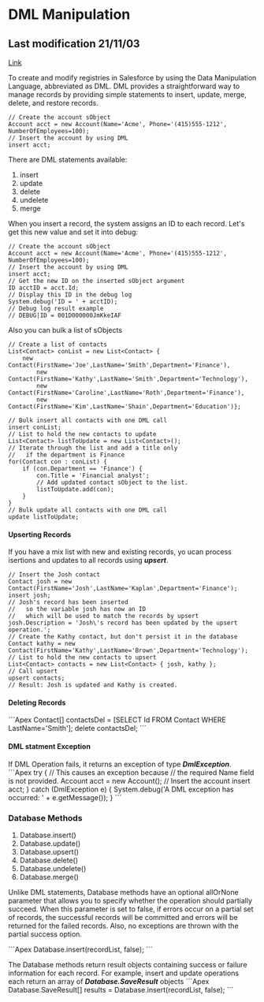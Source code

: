 # DML Manipulation
## Last modification 21/11/03

[Link](https://trailhead.salesforce.com/es-MX/content/learn/modules/apex_database/apex_database_dml)

To create and modify registries in Salesforce by using the Data Manipulation Language, abbreviated as DML. DML provides a 
straightforward way to manage records by providing simple statements to insert, update, merge, delete, and restore records. 

```Apex
// Create the account sObject 
Account acct = new Account(Name='Acme', Phone='(415)555-1212', NumberOfEmployees=100);
// Insert the account by using DML
insert acct;
```

There are DML statements available:
1. insert
2. update
3. delete
4. undelete
5. merge

When you insert a record, the system assigns an ID to each record.
Let's get this new value and set it into debug:
```Apex
// Create the account sObject 
Account acct = new Account(Name='Acme', Phone='(415)555-1212', NumberOfEmployees=100);
// Insert the account by using DML
insert acct;
// Get the new ID on the inserted sObject argument
ID acctID = acct.Id;
// Display this ID in the debug log
System.debug('ID = ' + acctID);
// Debug log result example
// DEBUG|ID = 001D000000JmKkeIAF
```

Also you can bulk a list of sObjects 

```Apex
// Create a list of contacts
List<Contact> conList = new List<Contact> {
    new Contact(FirstName='Joe',LastName='Smith',Department='Finance'),
        new Contact(FirstName='Kathy',LastName='Smith',Department='Technology'),
        new Contact(FirstName='Caroline',LastName='Roth',Department='Finance'),
        new Contact(FirstName='Kim',LastName='Shain',Department='Education')};
            
// Bulk insert all contacts with one DML call
insert conList;
// List to hold the new contacts to update
List<Contact> listToUpdate = new List<Contact>();
// Iterate through the list and add a title only
//   if the department is Finance
for(Contact con : conList) {
    if (con.Department == 'Finance') {
        con.Title = 'Financial analyst';
        // Add updated contact sObject to the list.
        listToUpdate.add(con);
    }
}
// Bulk update all contacts with one DML call
update listToUpdate;
```

#### Upserting Records
If you have a mix list with new and existing records, yo ucan process isertions and updates to all records using ***upsert***.
```Apex
// Insert the Josh contact
Contact josh = new Contact(FirstName='Josh',LastName='Kaplan',Department='Finance');       
insert josh;
// Josh's record has been inserted
//   so the variable josh has now an ID
//   which will be used to match the records by upsert
josh.Description = 'Josh\'s record has been updated by the upsert operation.';
// Create the Kathy contact, but don't persist it in the database
Contact kathy = new Contact(FirstName='Kathy',LastName='Brown',Department='Technology');
// List to hold the new contacts to upsert
List<Contact> contacts = new List<Contact> { josh, kathy };
// Call upsert
upsert contacts;
// Result: Josh is updated and Kathy is created.
```

#### Deleting Records
´´´Apex
Contact[] contactsDel = [SELECT Id FROM Contact WHERE LastName='Smith']; 
delete contactsDel;
´´´

#### DML statment Exception
If DML Operation fails, it returns an exception of type ***DmlException***.
´´´Apex
try {
    // This causes an exception because 
    //   the required Name field is not provided.
    Account acct = new Account();
    // Insert the account 
    insert acct;
} catch (DmlException e) {
    System.debug('A DML exception has occurred: ' +
                e.getMessage());
}
´´´

### Database Methods
1. Database.insert()
2. Database.update()
3. Database.upsert()
4. Database.delete()
5. Database.undelete()
6. Database.merge()

Unlike DML statements, Database methods have an optional allOrNone parameter that allows you to specify whether the operation should partially succeed. When this parameter is set to false, if errors occur on a partial set of records, the successful records will be committed and errors will be returned for the failed records. Also, no exceptions are thrown with the partial success option.

´´´Apex
Database.insert(recordList, false);
´´´

The Database methods return result objects containing success or failure information for each record. For example, insert and update operations each return an array of ***Database.SaveResult*** objects
´´´Apex
Database.SaveResult[] results = Database.insert(recordList, false);
´´´